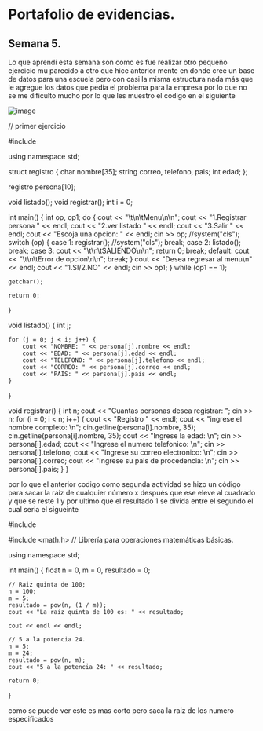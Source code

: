 # Portafolio de evidencias.

## Semana 5.
Lo que aprendí esta semana son como es fue realizar otro pequeño ejercicio mu parecido a otro que hice anterior mente en donde cree un base de datos para una escuela pero con casi la misma estructura nada más que le agregue los datos que pedía el problema para la empresa por lo que no se me dificulto mucho por lo que les muestro el codigo en el siguiente

![image](https://user-images.githubusercontent.com/58115753/184575811-b6f9bfc7-4438-41ac-9017-83d692d9701c.png)

// primer ejercicio
 
#include <iostream>

using namespace std;

struct registro {
    char nombre[35];
    string correo, telefono, pais;
    int edad;
};

registro persona[10];

void listado();
void registrar();
int i = 0;


int main()
{
    int op, op1;
    do {
        cout << "\t\n\tMenu\n\n";
        cout << "1.Registrar persona " << endl;
        cout << "2.ver listado " << endl;
        cout << "3.Salir " << endl;
        cout << "Escoja una opcion: " << endl;
        cin >> op;
        //system("cls");
        switch (op) {
        case 1:
            registrar();
            //system("cls");
            break;
        case 2:
            listado();
            break;
        case 3:
            cout << "\t\n\tSALIENDO\n\n";
            return 0;
            break;
        default:
            cout << "\t\n\tError de opcion\n\n";
            break;
        }
        cout << "Desea regresar al menu\n" << endl;
        cout << "1.SI/2.NO" << endl;
        cin >> op1;
    } while (op1 == 1);

    getchar();

    return 0;
}

void listado() {
    int j;

    for (j = 0; j < i; j++) {
        cout << "NOMBRE: " << persona[j].nombre << endl;
        cout << "EDAD: " << persona[j].edad << endl;
        cout << "TELEFONO: " << persona[j].telefono << endl;
        cout << "CORREO: " << persona[j].correo << endl;
        cout << "PAIS: " << persona[j].pais << endl;
    }
}

void registrar() {
    int n;
    cout << "Cuantas personas desea registrar: ";
    cin >> n;
    for (i = 0; i < n; i++) {
        cout << "Registro " << endl;
        cout << "ingrese el nombre completo: \n";
        cin.getline(persona[i].nombre, 35);
        cin.getline(persona[i].nombre, 35);
        cout << "Ingrese la edad: \n";
        cin >> persona[i].edad;
        cout << "Ingrese el numero telefonico: \n";
        cin >> persona[i].telefono;
        cout << "Ingrese su correo electronico: \n";
        cin >> persona[i].correo;
        cout << "Ingrese su pais de procedencia: \n";
        cin >> persona[i].pais;
    }
}

  por lo que el anterior codigo  como segunda actividad se hizo un código para sacar la raíz de cualquier número x después que ese eleve al cuadrado y que se reste 1 y por ultimo que el resultado 1 se divida entre el segundo el cual seria el sigueinte
	
	
	
	
  #include <iostrea>
	
#include <math.h> // Librería para operaciones matemáticas básicas.

using namespace std;

int main() {
	float n = 0, m = 0, resultado = 0;

	// Raiz quinta de 100;
	n = 100;
	m = 5;
	resultado = pow(n, (1 / m));
	cout << "La raiz quinta de 100 es: " << resultado;

	cout << endl << endl;

	// 5 a la potencia 24.
	n = 5;
	m = 24;
	resultado = pow(n, m);
	cout << "5 a la potencia 24: " << resultado;

	return 0;
} 
  
  
  como se puede ver este es mas corto pero saca la raiz de los numero especificados 

